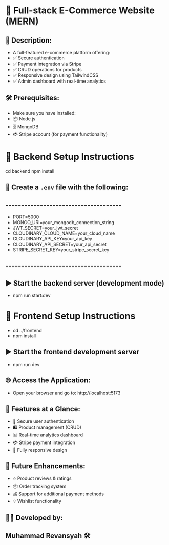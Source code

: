 # 🚀 Full-stack E-Commerce Website (MERN) #

## 📜 Description:
- A full-featured e-commerce platform offering:
- ✅ Secure authentication
- ✅ Payment integration via Stripe
- ✅ CRUD operations for products
- ✅ Responsive design using TailwindCSS
- ✅ Admin dashboard with real-time analytics

## 🛠️ Prerequisites:
- Make sure you have installed:
- 📦 Node.js
- 🗄️ MongoDB
- 💳 Stripe account (for payment functionality)

# 🔧 Backend Setup Instructions #
cd backend
npm install

## 📝 Create a `.env` file with the following:
## -------------------------------------
- PORT=5000
- MONGO_URI=your_mongodb_connection_string
- JWT_SECRET=your_jwt_secret
- CLOUDINARY_CLOUD_NAME=your_cloud_name
- CLOUDINARY_API_KEY=your_api_key
- CLOUDINARY_API_SECRET=your_api_secret
- STRIPE_SECRET_KEY=your_stripe_secret_key
## -------------------------------------

## ▶️ Start the backend server (development mode)
- npm run start:dev

# 🎨 Frontend Setup Instructions #
- cd ../frontend
- npm install

## ▶️ Start the frontend development server
- npm run dev

## 🌐 Access the Application:
- Open your browser and go to: http://localhost:5173

## 🚀 Features at a Glance:
- 🔐 Secure user authentication
- 🛍️ Product management (CRUD)
- 📊 Real-time analytics dashboard
- 💳 Stripe payment integration
- 🌈 Fully responsive design

## 🔮 Future Enhancements:
- ⭐ Product reviews & ratings
- 📦 Order tracking system
- 💰 Support for additional payment methods
- 💡 Wishlist functionality

## 👨‍💻 Developed by:
## Muhammad Revansyah 🛠️
